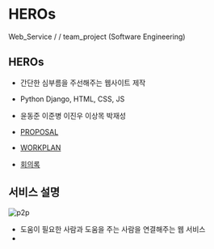 # HEROs
Web_Service / / team_project (Software Engineering)



## HEROs
- 간단한 심부름을 주선해주는 웹사이트 제작  
- Python Django, HTML, CSS, JS
- 윤동준 이준병 이진우 이상목 박재성

- [PROPOSAL](https://docs.google.com/document/d/1Xm0Gy-ZyD3RM_gVXhX98bUhG_XX4kPB2CoYMLw2cg5o/edit?usp=sharing)  
- [WORKPLAN](https://docs.google.com/spreadsheets/d/116JBGgYPy-1EQxnBNylSMEaAZSQbI69gt61lSLaQfGo/edit?usp=sharing)  
- [회의록](meetings/Progress.md)



## 서비스 설명
![p2p](https://platum.kr/wp-content/uploads/2018/07/P2P_Lending-1440x901-1024x641.jpg)
- 도움이 필요한 사람과 도움을 주는 사람을 연결해주는 웹 서비스
-
